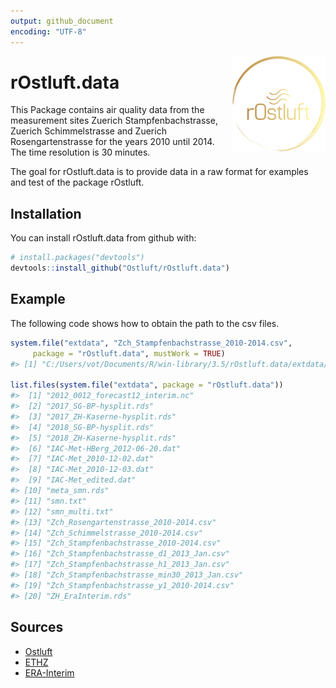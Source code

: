```yaml
---
output: github_document
encoding: "UTF-8"
---
```


<!-- README.md is generated from README.Rmd. Please edit that file -->


<img src="man/figures/logo.png" align="right" />

# rOstluft.data 

This Package contains air quality data from the measurement sites
Zuerich Stampfenbachstrasse, Zuerich Schimmelstrasse and Zuerich
Rosengartenstrasse for the years 2010 until 2014. The time resolution
is 30 minutes.

The goal for rOstluft.data is to provide data in a raw format for examples 
and test of the package rOstluft.

## Installation

You can install rOstluft.data from github with:


```r
# install.packages("devtools")
devtools::install_github("Ostluft/rOstluft.data")
```

## Example

The following code shows how to obtain the path to the csv files.


```r
system.file("extdata", "Zch_Stampfenbachstrasse_2010-2014.csv",
     package = "rOstluft.data", mustWork = TRUE)
#> [1] "C:/Users/vot/Documents/R/win-library/3.5/rOstluft.data/extdata/Zch_Stampfenbachstrasse_2010-2014.csv"

list.files(system.file("extdata", package = "rOstluft.data"))
#>  [1] "2012_0012_forecast12_interim.nc"           
#>  [2] "2017_SG-BP-hysplit.rds"                    
#>  [3] "2017_ZH-Kaserne-hysplit.rds"               
#>  [4] "2018_SG-BP-hysplit.rds"                    
#>  [5] "2018_ZH-Kaserne-hysplit.rds"               
#>  [6] "IAC-Met-HBerg_2012-06-20.dat"              
#>  [7] "IAC-Met_2010-12-02.dat"                    
#>  [8] "IAC-Met_2010-12-03.dat"                    
#>  [9] "IAC-Met_edited.dat"                        
#> [10] "meta_smn.rds"                              
#> [11] "smn.txt"                                   
#> [12] "smn_multi.txt"                             
#> [13] "Zch_Rosengartenstrasse_2010-2014.csv"      
#> [14] "Zch_Schimmelstrasse_2010-2014.csv"         
#> [15] "Zch_Stampfenbachstrasse_2010-2014.csv"     
#> [16] "Zch_Stampfenbachstrasse_d1_2013_Jan.csv"   
#> [17] "Zch_Stampfenbachstrasse_h1_2013_Jan.csv"   
#> [18] "Zch_Stampfenbachstrasse_min30_2013_Jan.csv"
#> [19] "Zch_Stampfenbachstrasse_y1_2010-2014.csv"  
#> [20] "ZH_EraInterim.rds"
```

## Sources

* [Ostluft](https://www.ostluft.ch)
* [ETHZ](http://www.iac.ethz.ch/the-institute/weather-stations.html)
* [ERA-Interim](https://www.ecmwf.int/en/forecasts/datasets/archive-datasets/reanalysis-datasets/era-interim)


